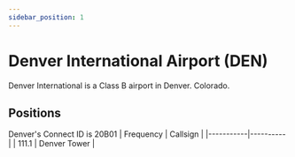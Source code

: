 ```yaml
---
sidebar_position: 1
---
```


# Denver International Airport (DEN)
Denver International is a Class B airport in Denver. Colorado.

## Positions
Denver's Connect ID is 20B01
| Frequency | Callsign |
|-----------|----------|
| 111.1 | Denver Tower |
